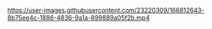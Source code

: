 

https://user-images.githubusercontent.com/23220309/166812643-8b75ee4c-1886-4836-9a1a-899889a05f2b.mp4

